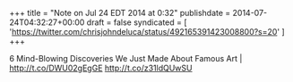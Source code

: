 +++
title = "Note on Jul 24 EDT 2014 at 0:32"
publishdate = 2014-07-24T04:32:27+00:00
draft = false
syndicated = [ 'https://twitter.com/chrisjohndeluca/status/492165391423008800?s=20' ]
+++

6 Mind-Blowing Discoveries We Just Made About Famous Art | http://t.co/DWU02gEgGE http://t.co/z31ldQUwSU
